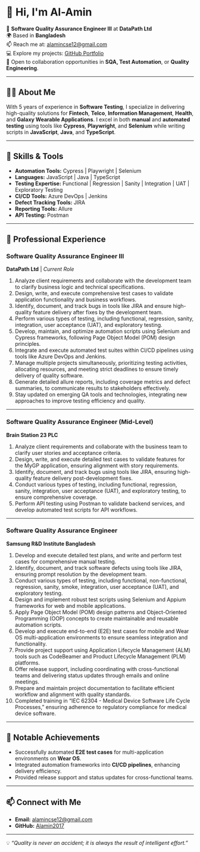 # 👋 Hi, I'm Al-Amin 

🎯 **Software Quality Assurance Engineer III** at **DataPath Ltd**  
🌍 Based in **Bangladesh**  
📫 Reach me at: [alamincse12@gmail.com](mailto:alamincse12@gmail.com)  
💻 Explore my projects: [GitHub Portfolio](https://github.com/Alamin2017?tab=repositories)  
💼 Open to collaboration opportunities in **SQA, Test Automation**, or **Quality Engineering**.

---

## 👨‍💻 **About Me**

With 5 years of experience in **Software Testing**, I specialize in delivering high-quality solutions for **Fintech**, **Telco**, **Information Management**, **Health**, and **Galaxy Wearable Applications**. I excel in both **manual** and **automated testing** using tools like **Cypress**, **Playwright**, and **Selenium** while writing scripts in **JavaScript**, **Java**, and **TypeScript**.

---

## 🔧 **Skills & Tools**
- **Automation Tools:** Cypress | Playwright | Selenium  
- **Languages:** JavaScript | Java | TypeScript  
- **Testing Expertise:** Functional | Regression | Sanity | Integration | UAT | Exploratory Testing  
- **CI/CD Tools:** Azure DevOps | Jenkins  
- **Defect Tracking Tools:** JIRA  
- **Reporting Tools:** Allure  
- **API Testing:** Postman  

---

## 📜 **Professional Experience**

### **Software Quality Assurance Engineer III**  
**DataPath Ltd** | _Current Role_

1. Analyze client requirements and collaborate with the development team to clarify business logic and technical specifications.
2. Design, write, and execute comprehensive test cases to validate application functionality and business workflows.
3. Identify, document, and track bugs in tools like JIRA and ensure high-quality feature delivery after fixes by the development team.
4. Perform various types of testing, including functional, regression, sanity, integration, user acceptance (UAT), and exploratory testing.
5. Develop, maintain, and optimize automation scripts using Selenium and Cypress frameworks, following Page Object Model (POM) design principles.
6. Integrate and execute automated test suites within CI/CD pipelines using tools like Azure DevOps and Jenkins.
7. Manage multiple projects simultaneously, prioritizing testing activities, allocating resources, and meeting strict deadlines to ensure timely delivery of quality software. 
8. Generate detailed allure reports, including coverage metrics and defect summaries, to communicate results to stakeholders effectively.
9. Stay updated on emerging QA tools and technologies, integrating new approaches to improve testing efficiency and quality.

---

### **Software Quality Assurance Engineer (Mid-Level)**  
**Brain Station 23 PLC**  

1. Analyze client requirements and collaborate with the business team to clarify user stories and acceptance criteria. 
2. Design, write, and execute detailed test cases to validate features for the MyGP application, ensuring alignment with story requirements.
3. Identify, document, and track bugs using tools like JIRA, ensuring high-quality feature delivery post-development fixes.
4. Conduct various types of testing, including functional, regression, sanity, integration, user acceptance (UAT), and exploratory testing, to ensure comprehensive coverage.
5. Perform API testing using Postman to validate backend services, and develop automated test scripts for API workflows.

---

### **Software Quality Assurance Engineer**  
**Samsung R&D Institute Bangladesh**

1. Develop and execute detailed test plans, and write and perform test cases for comprehensive manual testing.
2. Identify, document, and track software defects using tools like JIRA, ensuring prompt resolution by the development team.
3. Conduct various types of testing, including functional, non-functional, regression, sanity, smoke, integration, user acceptance (UAT), and exploratory testing.
4. Design and implement robust test scripts using Selenium and Appium frameworks for web and mobile applications.
5. Apply Page Object Model (POM) design patterns and Object-Oriented Programming (OOP) concepts to create maintainable and reusable automation scripts.
6. Develop and execute end-to-end (E2E) test cases for mobile and Wear OS multi-application environments to ensure seamless integration and functionality.
7. Provide project support using Application Lifecycle Management (ALM) tools such as CodeBeamer and Product Lifecycle Management (PLM) platforms.
8. Offer release support, including coordinating with cross-functional teams and delivering status updates through emails and online meetings.
9. Prepare and maintain project documentation to facilitate efficient workflow and alignment with quality standards.
10. Completed training in “IEC 62304 - Medical Device Software Life Cycle Processes,” ensuring adherence to regulatory compliance for medical device software.

---

## 🌟 **Notable Achievements**
- Successfully automated **E2E test cases** for multi-application environments on **Wear OS**.  
- Integrated automation frameworks into **CI/CD pipelines**, enhancing delivery efficiency.  
- Provided release support and status updates for cross-functional teams.

---

## 📫 **Connect with Me**
- **Email:** [alamincse12@gmail.com](mailto:alamincse12@gmail.com)  
- **GitHub:** [Alamin2017](https://github.com/Alamin2017?tab=repositories)  

---

💡 *“Quality is never an accident; it is always the result of intelligent effort.”*  
